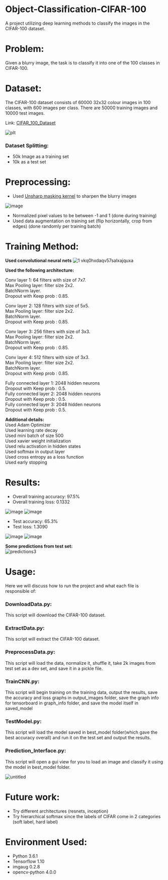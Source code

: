 # Object-Classification-CIFAR-100
A project utilizing deep learning methods to classify the images in the CIFAR-100 dataset.

# Problem:

Given a blurry image, the task is to classify it into one of the 100 classes in CIFAR-100.

# Dataset:

The CIFAR-100 dataset consists of 60000 32x32 colour images in 100 classes, with 600 images per class. There are 50000 training images and 10000 test images. 

Link: [CIFAR_100_Dataset](https://www.cs.toronto.edu/~kriz/cifar.html)

![plt](https://user-images.githubusercontent.com/6074821/52181190-11789a80-27f8-11e9-8104-7751bfce2e18.png)

### Dataset Splitting:
- 50k Image as a training set
- 10k as a test set

# Preprocessing:
- Used [Unsharp masking kernel](https://en.wikipedia.org/wiki/Unsharp_masking) to sharpen the blurry images 

![image](https://user-images.githubusercontent.com/6074821/53117205-0ee5a700-3553-11e9-969c-e5bc84c2299b.png)

- Normalized pixel values to be between -1 and 1 (done during training)
- Used data augmentation on training set (flip horizontally, crop from edges) (done randomly per training batch)


# Training Method:

 **Used convolutional neural nets**
![1 vkq0hxdaqv57salxajquxa](https://user-images.githubusercontent.com/6074821/52169534-a6b95780-2742-11e9-9a16-c0fab98bbd1b.jpeg)

 **Used the following architecture:** <br/>
 
 Conv layer 1: 64 filters with size of 7x7. <br/>
 Max Pooling layer: filter size 2x2. <br/>
 BatchNorm layer. <br/>
 Dropout with Keep prob : 0.85. <br/>
 
 Conv layer 2: 128 filters with size of 5x5. <br/>
 Max Pooling layer: filter size 2x2. <br/>
 BatchNorm layer. <br/>
 Dropout with Keep prob : 0.85. <br/>
 
 Conv layer 3: 256 filters with size of 3x3. <br/>
 Max Pooling layer: filter size 2x2. <br/>
 BatchNorm layer. <br/>
 Dropout with Keep prob : 0.85. <br/>
 
 Conv layer 4: 512 filters with size of 3x3. <br/>
 Max Pooling layer: filter size 2x2. <br/>
 BatchNorm layer. <br/>
 Dropout with Keep prob : 0.85. <br/>
 
 Fully connected layer 1: 2048 hidden neurons <br/>
 Dropout with Keep prob : 0.5. <br/>
 Fully connected layer 2: 2048 hidden neurons <br/>
 Dropout with Keep prob : 0.5. <br/>
 Fully connected layer 3: 2048 hidden neurons <br/>
 Dropout with Keep prob : 0.5. <br/>

 **Additional details:** <br/>
 Used Adam Optimizer <br/>
 Used learning rate decay <br/>
 Used mini batch of size 500 <br/>
 Used xavier weight initialization <br/>
 Used relu activation in hidden states <br/>
 Used softmax in output layer <br/>
 Used cross entropy as a loss function <br/>
 Used early stopping <br/>
 
# Results:
- Overall training accuracy: 97.5%
- Overall training loss: 0.1332

![image](https://user-images.githubusercontent.com/6074821/54309347-9d8c9780-45d8-11e9-95e1-fe7869db44eb.png)
![image](https://user-images.githubusercontent.com/6074821/54309060-0fb0ac80-45d8-11e9-9b26-a15c67a27589.png)

- Test accuracy: 65.3%
- Test loss: 1.3090

![image](https://user-images.githubusercontent.com/6074821/54309626-2dcadc80-45d9-11e9-9431-9d1933705325.png)
![image](https://user-images.githubusercontent.com/6074821/54309563-14299500-45d9-11e9-9cc2-eeb0414f09f8.png)


**Some predictions from test set:** <br/>
![predictions3](https://user-images.githubusercontent.com/6074821/52183101-44795900-280d-11e9-8c38-e884a1b82a57.png)

# Usage:
Here we will discuss how to run the project and what each file is responsible of:

### DownloadData.py:
This script will download the CIFAR-100 dataset.

### ExtractData.py:
This script will extract the CIFAR-100 dataset.

### PreprocessData.py:
This script will load the data, normalize it, shuffle it, take 2k images from test set as a dev set, and save it in a pickle file.

### TrainCNN.py:
This script will begin training on the training data, output the results, save the accuracy and loss graphs in output_images folder, save the graph info for tensorboard in graph_info folder, and save the model itself in saved_model

### TestModel.py:
This script will load the model saved in best_model folder(which gave the best accuracy overall) and run it on the test set and output the results.

### Prediction_Interface.py:
This script will open a gui view for you to load an image and classify it using the model in best_model folder. <br/>

![untitled](https://user-images.githubusercontent.com/6074821/52183394-2d883600-2810-11e9-8164-c57fa0c7867e.jpg)

# Future work:

- Try different architectures (resnets, inception) 
- Try hierarchical softmax since the labels of CIFAR come in 2 categories (soft label, hard label) 

# Environment Used:
- Python 3.6.1
- Tensorflow 1.10
- imgaug 0.2.8
- opencv-python 4.0.0
